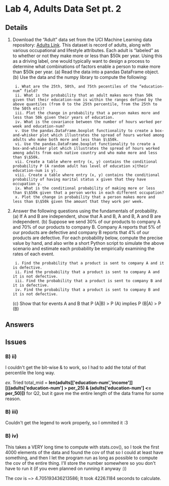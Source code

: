 # Lab 4, Adults Data Set pt. 2 

## Details
1. Download the “Adult” data set from the UCI Machine Learning data repository: [Adults Link](https://archive.ics.uci.edu/ml/datasets/Adult). This dataset is record of adults, along with various occupational and lifestyle attributes. Each adult is “labeled” as to whether or not they make more or less than $50k per year. Using this as a driving label, one would typically want to design a process to determine what combinations of factors enable a person to make more than $50k per year.
    (a) Read the data into a pandas DataFrame object.
    (b) Use the data and the numpy library to compute the following:
    
        i. What are the 25th, 50th, and 75th pecentiles of the “education-num” field?
        ii. What is the probability that an adult makes more than 50k given that their education-num is within the ranges defined by the above quantiles (from 0 to the 25th percentile, from the 25th to the 50th etc)?
        iii. Plot the change in probability that a person makes more and less than 50k given their years of education.
        iv. What is the covariance between the number of hours worked per week and education-num?
        v. Use the pandas.DataFrame.boxplot functionality to create a box-and-whisker plot which illustrates the spread of hours worked among adults who make both more and less than $\$50k.
        vi. Use the pandas.DataFrame.boxplot functionality to create a box-and-whisker plot which illustrates the spread of hours worked among adults from each native country and who make more and less than $\$50k.
        vii. Create a table where entry (x, y) contains the conditional probability P (A random adult has level of education x|their education-num is y).
        viii. Create a table where entry (x, y) contains the conditional probability of having marital status x given that they have occupation y.
        ix. What is the conditional probability of making more or less than $\$50k given that a person works in each different occupation?
        x. Plot the change in probability that a person makes more and less than $\$50k given the amount that they work per week.
2. Answer the following questions using the fundamentals of probability.
    (a) If A and B are independent, show that  ̄A and B,  ̄A and B,  ̄A and  ̄B are independent.
    (b) Suppose we send 30% of our products to company A and 70% of our products to company B. Company A reports that 5% of our products are defective and company B reports that 4% of our products are defective. For each probability below, compute the precise value by hand, and also write a short Python script to simulate the above scenario and estimate each probability be empirically examining the rates of each event.
    
        i. Find the probability that a product is sent to company A and it is defective.
        ii. Find the probability that a product is sent to company A and it is not defective.
        iii. Find the probability that a product is sent to company B and it is defective.
        iv. Find the probability that a product is sent to company B and it is not defective.
    (c) Show that for events A and B that P (A|B) > P (A) implies P (B|A) > P (B)
    
## Answers

## Issues

### B) ii)

I couldn't get the bit-wise & to work, so I had to add the total of that percentile the long way.

_ex._ Tried total_mid = **len(adults[['education-num','income']][((adults['education-num'] > per_25) & (adults['education-num'] <= per_50)])** for Q2, but it gave me the entire length of the data frame for some reason.

### B) iii) 

Couldn't get the legend to work properly, so I ommited it :3

### B) iv)

This takes a VERY long time to compute  with stats.cov(), so I took the first 4000 elements of the data and found the cov of that so I could at least have something, and then I let the program run as long as possible to compute the cov of the entire thing. I'll store the number somewhere so you don't have to run it (if you even planned on running it anyway :))

The cov is ~> 4.705193436213586; It took 4226.1184 seconds to calculate. 

